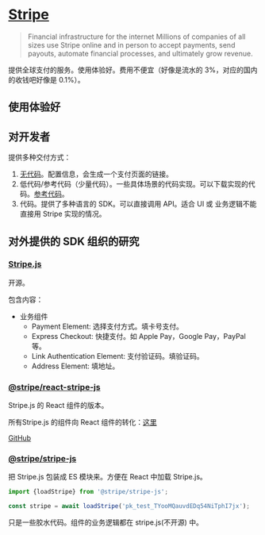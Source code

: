 # [Stripe](https://stripe.com/)
> Financial infrastructure for the internet
> Millions of companies of all sizes use Stripe online and in person to accept payments, send payouts, automate financial processes, and ultimately grow revenue.

提供全球支付的服务。使用体验好。费用不便宜（好像是流水的 3%，对应的国内的收钱吧好像是 0.1%）。

## 使用体验好
## 对开发者
提供多种交付方式：
1. [无代码](https://stripe.com/docs/no-code)。配置信息，会生成一个支付页面的链接。
2. 低代码/参考代码（少量代码）。一些具体场景的代码实现。可以下载实现的代码。[参考代码](https://github.com/stripe-samples)。
2. 代码。提供了多种语言的 SDK。可以直接调用 API。适合 UI 或 业务逻辑不能直接用 Stripe 实现的情况。


## 对外提供的 SDK 组织的研究
### [Stripe.js](https://stripe.com/docs/payments/elements)
开源。

包含内容：
* 业务组件
  * Payment Element: 选择支付方式。填卡号支付。
  * Express Checkout: 快捷支付。如 Apple Pay，Google Pay，PayPal 等。
  * Link Authentication Element: 支付验证码。填验证码。
  * Address Element: 填地址。

### [@stripe/react-stripe-js](https://www.npmjs.com/package/@stripe/react-stripe-js)
Stripe.js 的 React 组件的版本。

所有Stripe.js 的组件向 React 组件的转化：[这里](https://github.com/stripe/react-stripe-js/blob/d4db90d245430653a8b4698a1a6940df3fe3e184/src/index.ts)

[GitHub](https://github.com/stripe/react-stripe-js)

### [@stripe/stripe-js](https://www.npmjs.com/package/@stripe/stripe-js)
把 Stripe.js 包装成 ES 模块来。方便在 React 中加载 Stripe.js。
```js
import {loadStripe} from '@stripe/stripe-js';

const stripe = await loadStripe('pk_test_TYooMQauvdEDq54NiTphI7jx');
```

只是一些胶水代码。组件的业务逻辑都在 stripe.js(不开源) 中。

